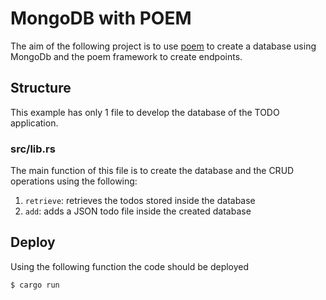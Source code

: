 # MongoDB with POEM 
 The aim of the following project is to use [poem](https://docs.rs/poem/latest/poem/) to create a database using MongoDb and the poem framework to create endpoints.

## Structure
 This example has only 1 file to develop the database of the TODO application.

### src/lib.rs

The main function of this file is to create the database and the CRUD operations using the following:

1. `retrieve`: retrieves the todos stored inside the database
2. `add`: adds a JSON todo file inside the created database


## Deploy
Using the following function the code should be deployed
```sh
$ cargo run
```




